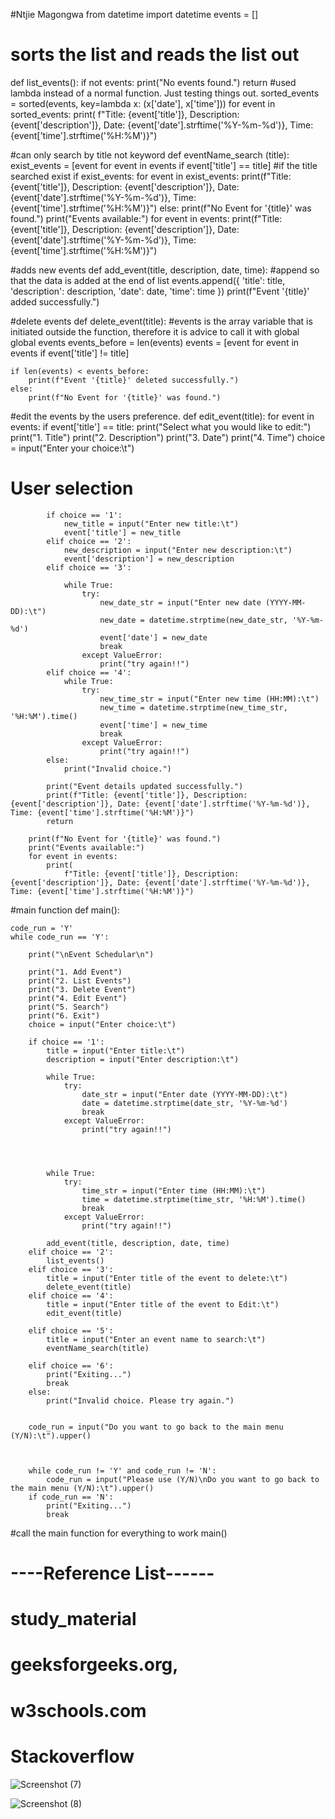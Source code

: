 #Ntjie Magongwa
from datetime import datetime
events = []

# sorts the list and reads the list out
def list_events():
    if not events:
        print("No events found.")
        return
#used lambda instead of a normal function. Just testing things out.
    sorted_events = sorted(events, key=lambda x: (x['date'], x['time']))
    for event in sorted_events:
        print(
            f"Title: {event['title']}, Description: {event['description']}, Date: {event['date'].strftime('%Y-%m-%d')}, Time: {event['time'].strftime('%H:%M')}")

#can only search by title not keyword
def eventName_search (title):
        exist_events = [event for event in events if event['title'] == title]
#if the title searched exist
        if exist_events:
            for event in exist_events:
                print(f"Title: {event['title']}, Description: {event['description']}, Date: {event['date'].strftime('%Y-%m-%d')}, Time: {event['time'].strftime('%H:%M')}")
        else:
            print(f"No Event for '{title}' was found.")
            print("Events available:")
            for event in events:
                print(f"Title: {event['title']}, Description: {event['description']}, Date: {event['date'].strftime('%Y-%m-%d')}, Time: {event['time'].strftime('%H:%M')}")


#adds new events
def add_event(title, description, date, time):
    #append so that the data  is added at the end of list
    events.append({
        'title': title,
        'description': description,
        'date': date,
        'time': time
    })
    print(f"Event '{title}' added successfully.")

#delete events
def delete_event(title):
    #events is the array variable that is initiated outside the function, therefore it is advice to call it with global
    global events
    events_before = len(events)
    events = [event for event in events if event['title'] != title]

    if len(events) < events_before:
        print(f"Event '{title}' deleted successfully.")
    else:
        print(f"No Event for '{title}' was found.")


#edit the events by the users preference.
def edit_event(title):
    for event in events:
        if event['title'] == title:
            print("Select what you would like to edit:")
            print("1. Title")
            print("2. Description")
            print("3. Date")
            print("4. Time")
            choice = input("Enter your choice:\t")
# User selection
            if choice == '1':
                new_title = input("Enter new title:\t")
                event['title'] = new_title
            elif choice == '2':
                new_description = input("Enter new description:\t")
                event['description'] = new_description
            elif choice == '3':

                while True:
                    try:
                        new_date_str = input("Enter new date (YYYY-MM-DD):\t")
                        new_date = datetime.strptime(new_date_str, '%Y-%m-%d')
                        event['date'] = new_date
                        break
                    except ValueError:
                        print("try again!!")
            elif choice == '4':
                while True:
                    try:
                        new_time_str = input("Enter new time (HH:MM):\t")
                        new_time = datetime.strptime(new_time_str, '%H:%M').time()
                        event['time'] = new_time
                        break
                    except ValueError:
                        print("try again!!")
            else:
                print("Invalid choice.")

            print("Event details updated successfully.")
            print(f"Title: {event['title']}, Description: {event['description']}, Date: {event['date'].strftime('%Y-%m-%d')}, Time: {event['time'].strftime('%H:%M')}")
            return

        print(f"No Event for '{title}' was found.")
        print("Events available:")
        for event in events:
            print(
                f"Title: {event['title']}, Description: {event['description']}, Date: {event['date'].strftime('%Y-%m-%d')}, Time: {event['time'].strftime('%H:%M')}")

#main function
def main():

    code_run = 'Y'
    while code_run == 'Y':

        print("\nEvent Schedular\n")

        print("1. Add Event")
        print("2. List Events")
        print("3. Delete Event")
        print("4. Edit Event")
        print("5. Search")
        print("6. Exit")
        choice = input("Enter choice:\t")

        if choice == '1':
            title = input("Enter title:\t")
            description = input("Enter description:\t")

            while True:
                try:
                    date_str = input("Enter date (YYYY-MM-DD):\t")
                    date = datetime.strptime(date_str, '%Y-%m-%d')
                    break
                except ValueError:
                    print("try again!!")




            while True:
                try:
                    time_str = input("Enter time (HH:MM):\t")
                    time = datetime.strptime(time_str, '%H:%M').time()
                    break
                except ValueError:
                    print("try again!!")

            add_event(title, description, date, time)
        elif choice == '2':
            list_events()
        elif choice == '3':
            title = input("Enter title of the event to delete:\t")
            delete_event(title)
        elif choice == '4':
            title = input("Enter title of the event to Edit:\t")
            edit_event(title)

        elif choice == '5':
            title = input("Enter an event name to search:\t")
            eventName_search(title)

        elif choice == '6':
            print("Exiting...")
            break
        else:
            print("Invalid choice. Please try again.")


        code_run = input("Do you want to go back to the main menu (Y/N):\t").upper()



        while code_run != 'Y' and code_run != 'N':
            code_run = input("Please use (Y/N)\nDo you want to go back to the main menu (Y/N):\t").upper()
        if code_run == 'N':
            print("Exiting...")
            break




#call the main function for everything to work
main()


# ----Reference List------
# study_material
# geeksforgeeks.org,
# w3schools.com
# Stackoverflow


![Screenshot (7)](https://github.com/00General00/ESA-/assets/73006104/5ecc6dc0-55b2-4d78-b6c4-f71ee25fe843)

![Screenshot (8)](https://github.com/00General00/ESA-/assets/73006104/914fac02-5ecc-4a02-8599-019b3cdeb851)



